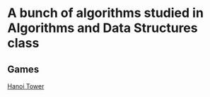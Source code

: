 # A bunch of algorithms studied in Algorithms and Data Structures class

## Games
[Hanoi Tower](https://github.com/dudexe/algorithms/blob/4ab36263d917574d0de2aa67ea13e553f2afe5c9/hanoi.cc)